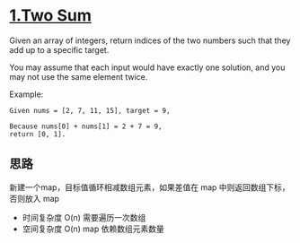 # [1.Two Sum](https://leetcode.com/problems/two-sum/)

Given an array of integers, return indices of the two numbers such that they add up to a specific target.

You may assume that each input would have exactly one solution, and you may not use the same element twice.

Example:

```
Given nums = [2, 7, 11, 15], target = 9,

Because nums[0] + nums[1] = 2 + 7 = 9,
return [0, 1].
```

## 思路

新建一个map，目标值循环相减数组元素，如果差值在 map 中则返回数组下标，否则放入 map

- 时间复杂度 O(n) 需要遍历一次数组
- 空间复杂度 O(n) map 依赖数组元素数量
